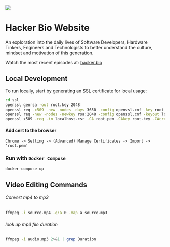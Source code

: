![](https://hacker.bio/assets/images/logo-small.png)

# Hacker Bio Website

An exploration into the daily lives of Software Developers, Hardware Tinkers, Engineers and Technologists to better understand the culture, mindset and motivation of this generation.

Watch the most recent episodes at: [hacker.bio](https://hacker.bio)

## Local Development

To run locally, start by generating an SSL certificate for local usage:

```bash
cd ssl
openssl genrsa -out root.key 2048
openssl req -x509 -new -nodes -days 3650 -config openssl.cnf -key root.key -out root.pem
openssl req -new -nodes -newkey rsa:2048 -config openssl.cnf -keyout localhost.key -out localhost.csr
openssl x509 -req -in localhost.csr -CA root.pem -CAkey root.key -CAcreateserial -out localhost.crt -days 3650 -sha256 -extfile v3.ext
```

#### Add cert to the browser

```plain
Chrome -> Setting -> (Advanced) Manage Certificates -> Import -> 'root.pem'
```

### Run with `Docker Compose`

```bash
docker-compose up
```

## Video Editing Commands

###### Convert mp4 to mp3

```bash
ffmpeg -i source.mp4 -q:a 0 -map a source.mp3
```

###### look up mp3 file duration

```bash
ffmpeg -i audio.mp3 2>&1 | grep Duration
```
